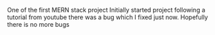 One of the first MERN stack project
Initially started project following a tutorial from youtube
there was a bug which I fixed just now. Hopefully there is no more bugs